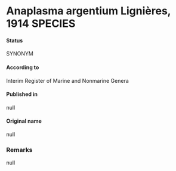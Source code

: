 # Anaplasma argentium Lignières, 1914 SPECIES

#### Status
SYNONYM

#### According to
Interim Register of Marine and Nonmarine Genera

#### Published in
null

#### Original name
null

### Remarks
null